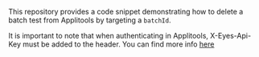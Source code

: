 This repository provides a code snippet demonstrating how to delete a batch test from Applitools by targeting a ```batchId```.

It is important to note that when authenticating in Applitools, X-Eyes-Api-Key must be added to the header. You can find more info [here](https://applitools.com/docs/api-ref/server-api/authentication/)

